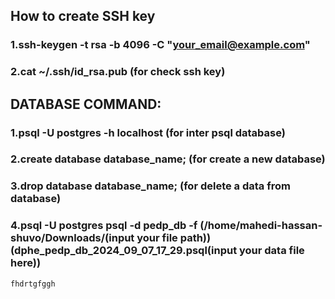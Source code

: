 ## How to create SSH key

### 1.ssh-keygen -t rsa -b 4096 -C "your_email@example.com"
### 2.cat ~/.ssh/id_rsa.pub (for check ssh key)

## DATABASE COMMAND:

### 1.psql -U postgres -h localhost (for inter psql database)
### 2.create database database_name; (for create a new database)
### 3.drop database database_name; (for delete a data from database)
### 4.psql -U postgres psql -d pedp_db -f (/home/mahedi-hassan-shuvo/Downloads/(input your file path))(dphe_pedp_db_2024_09_07_17_29.psql(input your data file here))
```bash
fhdrtgfggh
```
